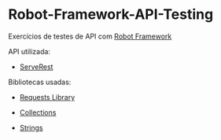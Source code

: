 # Robot-Framework-API-Testing

Exercícios de testes de API com <a href="https://robotframework.org/" target="_blank">Robot Framework</a>

API utilizada: 

- <a href="https://serverest.dev/#/" target="_blank">ServeRest</a>

Bibliotecas usadas:

- <a href="http://marketsquare.github.io/robotframework-requests/doc/RequestsLibrary.html" target="_blank">Requests Library</a>

- <a href="https://robotframework.org/robotframework/latest/libraries/Collections.html" target="_blank">Collections</a>

- <a href="https://robotframework.org/robotframework/latest/libraries/String.html" target="_blank">Strings</a>